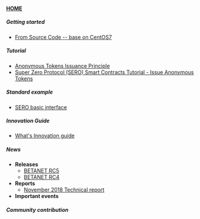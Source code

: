 #### [HOME](?file=home-Home)

##### Getting started

- [From Source Code -- base on CentOS7](?file=Example/sero-basic-interface)

##### Tutorial

- [Anonymous Tokens Issuance Principle](?file=Tutorial/principle-of-anonymous-token)
- [Super Zero Protocol (SERO) Smart Contracts Tutorial - Issue Anonymous Tokens](?file=Tutorial/practice-of-anonymous-token)

##### Standard example

- [SERO basic interface](?file=Example/sero-basic-interface)

##### Innovation Guide

- [What's Innovation guide](?file=Innovation/what-is-innovation-guide)

##### News

- **Releases**
  - [BETANET RC5](?file=News/Releases/SERO-BETANET-RC4(v0.3.1-beta.5))
  - [BETANET RC4](?file=News/Releases/SERO-BETANET-RC4)
- **Reports**
  - [November 2018 Technical report](?file=News/Releases/201811-tech-report.md)
- **Important events**

##### Community contribution